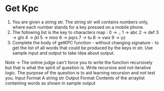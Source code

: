 # Get Kpc

1. You are given a string str. The string str will contains numbers only, where each number stands for a key pressed on a mobile phone.
2. The following list is the key to characters map :
    0 -> .;
    1 -> abc
    2 -> def
    3 -> ghi
    4 -> jkl
    5 -> mno
    6 -> pqrs
    7 -> tu
    8 -> vwx
    9 -> yz
3. Complete the body of getKPC function - without changing signature - to get the list of all words that could be produced by the keys in str.
Use sample input and output to take idea about output.

Note -> The online judge can't force you to write the function recursively but that is what the spirit of question is. Write recursive and not iterative logic. The purpose of the question is to aid learning recursion and not test you.
Input Format
A string str
Output Format
Contents of the arraylist containing words as shown in sample output

